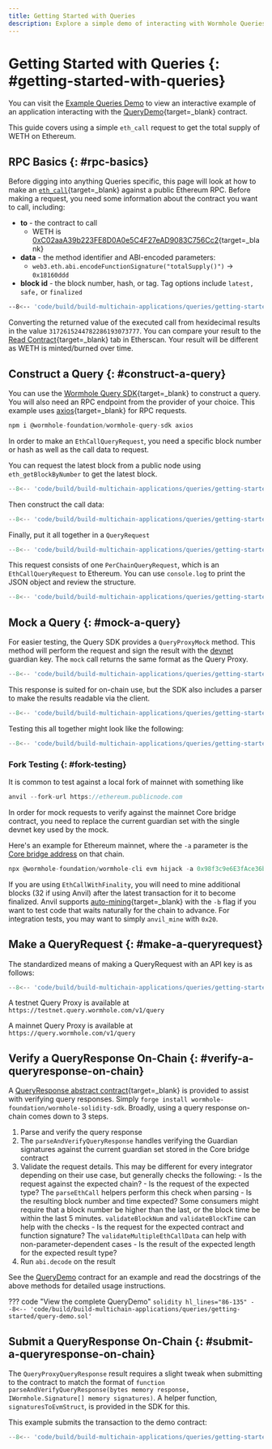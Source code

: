 ```yaml
---
title: Getting Started with Queries 
description: Explore a simple demo of interacting with Wormhole Queries using an eth_call request to query the supply of wETH on Ethereum using a Wormhole query.
---
```


# Getting Started with Queries {: #getting-started-with-queries}

You can visit the [Example Queries Demo](https://wormholelabs-xyz.github.io/example-queries-demo/) to view an interactive example of an application interacting with the [QueryDemo](https://github.com/wormholelabs-xyz/example-queries-demo/blob/main/src/QueryDemo.sol){target=\_blank} contract.   

This guide covers using a simple `eth_call` request to get the total supply of WETH on Ethereum.

## RPC Basics {: #rpc-basics}

Before digging into anything Queries specific, this page will look at how to make an [`eth_call`](https://ethereum.org/en/developers/docs/apis/json-rpc/#eth_call){target=\_blank} against a public Ethereum RPC. Before making a request, you need some information about the contract you want to call, including:

- **to** - the contract to call
  - WETH is [0xC02aaA39b223FE8D0A0e5C4F27eAD9083C756Cc2](https://etherscan.io/token/0xc02aaa39b223fe8d0a0e5c4f27ead9083c756cc2){target=\_blank}
- **data** - the method identifier and ABI-encoded parameters: 
  - `web3.eth.abi.encodeFunctionSignature("totalSupply()")` → `0x18160ddd`
- **block id** - the block number, hash, or tag. Tag options include `latest,` `safe,` or `finalized`

```bash
--8<-- 'code/build/build-multichain-applications/queries/getting-started/eth-call-initial.txt'
```

Converting the returned value of the executed call from hexidecimal results in the value `3172615244782286193073777`. You can compare your result to the [Read Contract](https://etherscan.io/token/0xc02aaa39b223fe8d0a0e5c4f27ead9083c756cc2#readContract){target=\_blank} tab in Etherscan. Your result will be different as WETH is minted/burned over time.

## Construct a Query {: #construct-a-query}

You can use the [Wormhole Query SDK](https://www.npmjs.com/package/@wormhole-foundation/wormhole-query-sdk){target=\_blank} to construct a query. You will also need an RPC endpoint from the provider of your choice. This example uses [axios](https://www.npmjs.com/package/axios){target=\_blank} for RPC requests.

```jsx
npm i @wormhole-foundation/wormhole-query-sdk axios
```

In order to make an `EthCallQueryRequest`, you need a specific block number or hash as well as the call data to request.

You can request the latest block from a public node using `eth_getBlockByNumber` to get the latest block.

```jsx
--8<-- 'code/build/build-multichain-applications/queries/getting-started/get-block-by-number.jsx'
```

Then construct the call data:

```jsx
--8<-- 'code/build/build-multichain-applications/queries/getting-started/eth-call-data.jsx'
```

Finally, put it all together in a `QueryRequest`

```jsx
--8<-- 'code/build/build-multichain-applications/queries/getting-started/query-request.jsx'
```

This request consists of one `PerChainQueryRequest`, which is an `EthCallQueryRequest` to Ethereum. You can use `console.log` to print the JSON object and review the structure.

```jsx
--8<-- 'code/build/build-multichain-applications/queries/getting-started/per-chain-query-request.jsx'
```

## Mock a Query {: #mock-a-query}

For easier testing, the Query SDK provides a `QueryProxyMock` method. This method will perform the request and sign the result with the [devnet](../reference/dev-env/tilt.md) guardian key. The `mock` call returns the same format as the Query Proxy.

```jsx
--8<-- 'code/build/build-multichain-applications/queries/getting-started/query-proxy-mock.jsx'
```

This response is suited for on-chain use, but the SDK also includes a parser to make the results readable via the client.

```jsx
--8<-- 'code/build/build-multichain-applications/queries/getting-started/query-response.jsx'
```

Testing this all together might look like the following:

```jsx
--8<-- 'code/build/build-multichain-applications/queries/getting-started/test-full.jsx'
```

### Fork Testing {: #fork-testing}

It is common to test against a local fork of mainnet with something like

```jsx
anvil --fork-url https://ethereum.publicnode.com
```

In order for mock requests to verify against the mainnet Core bridge contract, you need to replace the current guardian set with the single devnet key used by the mock.

Here's an example for Ethereum mainnet, where the `-a` parameter is the [Core bridge address](../reference/constants.md#core-contracts) on that chain.

```jsx
npx @wormhole-foundation/wormhole-cli evm hijack -a 0x98f3c9e6E3fAce36bAAd05FE09d375Ef1464288B -g 0xbeFA429d57cD18b7F8A4d91A2da9AB4AF05d0FBe
```

If you are using `EthCallWithFinality`, you will need to mine additional blocks (32 if using Anvil) after the latest transaction for it to become finalized. Anvil supports [auto-mining](https://book.getfoundry.sh/reference/anvil/#mining-modes){target=\_blank} with the `-b` flag if you want to test code that waits naturally for the chain to advance. For integration tests, you may want to simply `anvil_mine` with `0x20`.

## Make a QueryRequest {: #make-a-queryrequest}

The standardized means of making a QueryRequest with an API key is as follows:

```jsx
--8<-- 'code/build/build-multichain-applications/queries/getting-started/query-request-with-api-key.jsx'
```

A testnet Query Proxy is available at `https://testnet.query.wormhole.com/v1/query`

A mainnet Query Proxy is available at ` https://query.wormhole.com/v1/query`

## Verify a QueryResponse On-Chain {: #verify-a-queryresponse-on-chain}

A [QueryResponse abstract contract](https://github.com/wormhole-foundation/wormhole-solidity-sdk/blob/main/src/QueryResponse.sol){target=\_blank} is provided to assist with verifying query responses. Simply `forge install wormhole-foundation/wormhole-solidity-sdk`. Broadly, using a query response on-chain comes down to 3 steps.

   1. Parse and verify the query response
   2. The `parseAndVerifyQueryResponse` handles verifying the Guardian signatures against the current guardian set stored in the Core bridge contract
   3. Validate the request details. This may be different for every integrator depending on their use case, but generally checks the following:
    - Is the request against the expected chain?
    - Is the request of the expected type? The `parseEthCall` helpers perform this check when parsing
    - Is the resulting block number and time expected? Some consumers might require that a block number be higher than the last, or the block time be within the last 5 minutes. `validateBlockNum` and `validateBlockTime` can help with the checks
    - Is the request for the expected contract and function signature? The `validateMultipleEthCallData` can help with non-parameter-dependent cases
    - Is the result of the expected length for the expected result type?
   4. Run `abi.decode` on the result 

See the [QueryDemo](https://github.com/wormholelabs-xyz/example-queries-demo/blob/main/src/QueryDemo.sol#L86-L135) contract for an example and read the docstrings of the above methods for detailed usage instructions.

??? code "View the complete QueryDemo"
    ```solidity hl_lines="86-135"
    --8<-- 'code/build/build-multichain-applications/queries/getting-started/query-demo.sol'
    ```

## Submit a QueryResponse On-Chain {: #submit-a-queryresponse-on-chain}

The `QueryProxyQueryResponse` result requires a slight tweak when submitting to the contract to match the format of `function parseAndVerifyQueryResponse(bytes memory response, IWormhole.Signature[] memory signatures)`. A helper function, `signaturesToEvmStruct`, is provided in the SDK for this.

This example submits the transaction to the demo contract:

```jsx
--8<-- 'code/build/build-multichain-applications/queries/getting-started/query-proxy-query-response.jsx'
```
